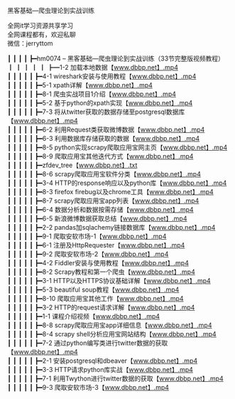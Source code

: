 黑客基础—爬虫理论到实战训练

全网it学习资源共享学习<br>全网课程都有，欢迎私聊<br>微信：jerryttom<br>

┃ ┃ ┃ ┃ ┣━hm0074 – 黑客基础—爬虫理论到实战训练（33节完整版视频教程）<br> ┃ ┃ ┃ ┃ ┃ ┣━1-2 加载本地数据【www.dbbp.net】.mp4<br> ┃ ┃ ┃ ┃ ┃ ┣━4-1 wireshark安装与使用教程【www.dbbp.net】.mp4<br> ┃ ┃ ┃ ┃ ┃ ┣━5-1 xpath详解【www.dbbp.net】.mp4<br> ┃ ┃ ┃ ┃ ┃ ┣━8-1 爬虫实战项目1介绍【www.dbbp.net】.mp4<br> ┃ ┃ ┃ ┃ ┃ ┣━5-2 基于python的xpath实现【www.dbbp.net】.mp4<br> ┃ ┃ ┃ ┃ ┃ ┣━7-3 将从twitter获取的数据存储至postgresql数据库【www.dbbp.net】.mp4<br> ┃ ┃ ┃ ┃ ┃ ┣━6-2 利用Request类获取微博数据【www.dbbp.net】.mp4<br> ┃ ┃ ┃ ┃ ┃ ┣━6-3 利用数据库存储获取的数据【www.dbbp.net】.mp4<br> ┃ ┃ ┃ ┃ ┃ ┣━8-5 python实现scrapy爬取应用宝网主页【www.dbbp.net】.mp4<br> ┃ ┃ ┃ ┃ ┃ ┣━8-9 爬取应用宝其他迭代方式【www.dbbp.net】.mp4<br> ┃ ┃ ┃ ┃ ┃ ┣━zfdev_tree【www.dbbp.net】.txt<br> ┃ ┃ ┃ ┃ ┃ ┣━8-6 scrapy爬取应用宝软件分类【www.dbbp.net】.mp4<br> ┃ ┃ ┃ ┃ ┃ ┣━3-4 HTTP的response响应以及python库【www.dbbp.net】.mp4<br> ┃ ┃ ┃ ┃ ┃ ┣━8-3 firefox firebug以及chrome工具【www.dbbp.net】.mp4<br> ┃ ┃ ┃ ┃ ┃ ┣━8-7 scrapy爬取应用宝app列表【www.dbbp.net】.mp4<br> ┃ ┃ ┃ ┃ ┃ ┣━6-4 数据分析和数据按需存储【www.dbbp.net】.mp4<br> ┃ ┃ ┃ ┃ ┃ ┣━6-5 新浪微博数据获取总结【www.dbbp.net】.mp4<br> ┃ ┃ ┃ ┃ ┃ ┣━2-2 pandas加sqlachemy链接数据库【www.dbbp.net】.mp4<br> ┃ ┃ ┃ ┃ ┃ ┣━9-1 爬取安软市场-1【www.dbbp.net】.mp4<br> ┃ ┃ ┃ ┃ ┃ ┣━6-1 注册及HttpRequester【www.dbbp.net】.mp4<br> ┃ ┃ ┃ ┃ ┃ ┣━9-2 爬取安软市场-2【www.dbbp.net】.mp4<br> ┃ ┃ ┃ ┃ ┃ ┣━4-2 Fiddler安装与使用教程【www.dbbp.net】.mp4<br> ┃ ┃ ┃ ┃ ┃ ┣━8-2 Scrapy教程和第一个爬虫【www.dbbp.net】.mp4<br> ┃ ┃ ┃ ┃ ┃ ┣━3-1 HTTP以及HTTPS协议基础详解【www.dbbp.net】.mp4<br> ┃ ┃ ┃ ┃ ┃ ┣━5-3 beautiful soup教程【www.dbbp.net】.mp4<br> ┃ ┃ ┃ ┃ ┃ ┣━8-10 爬取应用宝其他工作【www.dbbp.net】.mp4<br> ┃ ┃ ┃ ┃ ┃ ┣━3-2 HTTP的request请求详解【www.dbbp.net】.mp4<br> ┃ ┃ ┃ ┃ ┃ ┣━1-1 课程介绍视频【www.dbbp.net】.mp4<br> ┃ ┃ ┃ ┃ ┃ ┣━8-8 scrapy爬取应用宝app详细信息【www.dbbp.net】.mp4<br> ┃ ┃ ┃ ┃ ┃ ┣━8-4 scrapy shell分析应用宝网站结构【www.dbbp.net】.mp4<br> ┃ ┃ ┃ ┃ ┃ ┣━7-2 通过python编写类进行twitter数据的获取【www.dbbp.net】.mp4<br> ┃ ┃ ┃ ┃ ┃ ┣━2-1 安装postgresql和dbeaver【www.dbbp.net】.mp4<br> ┃ ┃ ┃ ┃ ┃ ┣━3-3 HTTP请求python库实战【www.dbbp.net】.mp4<br> ┃ ┃ ┃ ┃ ┃ ┣━7-1 利用Twython进行twitter数据的获取【www.dbbp.net】.mp4<br> ┃ ┃ ┃ ┃ ┃ ┣━9-3 爬取安软市场-3【www.dbbp.net】.mp4